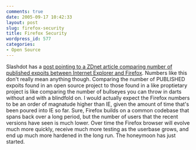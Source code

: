 ```yaml
---
comments: true
date: 2005-09-17 10:42:33
layout: post
slug: firefox-security
title: Firefox Security
wordpress_id: 577
categories:
- Open Source
---
```


Slashdot has a [post pointing to a ZDnet article comparing number of published expoits between Internet Explorer and Firefox](http://it.slashdot.org/article.pl?sid=05/09/16/182232&from=rss). Numbers like this don't really mean anything though. Comparing the number of PUBLISHED expoits found in an open source project to those found in a like proptietary project is like comparing the number of bullseyes you can throw in darts without and with a blindfold on. I would actually expect the Firefox numbers to be an order of magnatude higher than IE, given the amount of time that's been poured into IE so far. Sure, Firefox builds on a common codebase that spans back over a long period, but the number of users that the recent versions have seen is much lower. Over time the Firefox browser will evolve much more quickly, receive much more testing as the userbase grows, and end up much more hardened in the long run. The honeymoon has just started.
